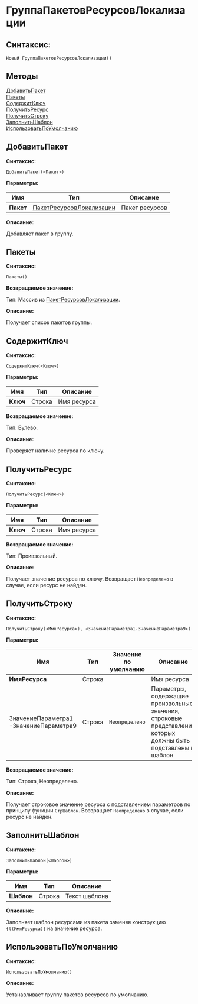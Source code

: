 # ГруппаПакетовРесурсовЛокализации

## Синтаксис:

```bsl
Новый ГруппаПакетовРесурсовЛокализации()
```

## Методы

[ДобавитьПакет](#добавитьпакет) </br>
[Пакеты](#пакеты) </br>
[СодержитКлюч](#содержитключ) </br>
[ПолучитьРесурс](#получитьресурс) </br>
[ПолучитьСтроку](#получитьстроку) </br>
[ЗаполнитьШаблон](#заполнитьшаблон) </br>
[ИспользоватьПоУмолчанию](#использоватьпоумолчанию)


## ДобавитьПакет

**Синтаксис:**

```bsl
ДобавитьПакет(<Пакет>)
```

**Параметры:**

| Имя | Тип | Описание |
| -- | -- | -- |
| **Пакет** | [ПакетРесурсовЛокализации](ПакетРесурсовЛокализации.md) | Пакет ресурсов |

**Описание:**

Добавляет пакет в группу.


## Пакеты

**Синтаксис:**

```bsl
Пакеты()
```

**Возвращаемое значение:**

Тип: Массив из [ПакетРесурсовЛокализации](ПакетРесурсовЛокализации.md).

**Описание:**

Получает список пакетов группы.


## СодержитКлюч

**Синтаксис:**

```bsl
СодержитКлюч(<Ключ>)
```

**Параметры:**

| Имя | Тип | Описание |
| -- | -- | -- |
| **Ключ** | Строка | Имя ресурса |

**Возвращаемое значение:**

Тип: Булево.

**Описание:**

Проверяет наличие ресурса по ключу.


## ПолучитьРесурс

**Синтаксис:**

```bsl
ПолучитьРесурс(<Ключ>)
```

**Параметры:**

| Имя | Тип | Описание |
| -- | -- | -- |
| **Ключ** | Строка | Имя ресурса |

**Возвращаемое значение:**

Тип: Проивзольный.

**Описание:**

Получает значение ресурса по ключу. Возвращает `Неопределено` в случае, если ресурс не найден.


## ПолучитьСтроку

**Синтаксис:**

```bsl
ПолучитьСтроку(<ИмяРесурса>), <ЗначениеПараметра1-ЗначениеПараметра9>)
```

**Параметры:**

| Имя | Тип |  Значение по умолчанию | Описание |
| -- | -- | -- | -- |
| **ИмяРесурса** | Строка | | Имя ресурса |
| ЗначениеПараметра1-ЗначениеПараметра9 | Строка | `Неопределено` | Параметры, содержащие произвольные значения, строковые представления которых должны быть подставлены в шаблон |

**Возвращаемое значение:**

Тип: Строка, Неопределено.

**Описание:**

Получает строковое значение ресурса с подставлением параметров по принципу функции `СтрШаблон`. Возвращает `Неопределено` в случае, если ресурс не найден.


## ЗаполнитьШаблон

**Синтаксис:**

```bsl
ЗаполнитьШаблон(<Шаблон>)
```

**Параметры:**

| Имя | Тип | Описание |
| -- | -- | -- |
| **Шаблон** | Строка | Текст шаблона |

**Описание:**

Заполняет шаблон ресурсами из пакета заменяя конструкцию `{t(ИмяРесурса)}` на значение ресурса.


## ИспользоватьПоУмолчанию

**Синтаксис:**

```bsl
ИспользоватьПоУмолчанию()
```

**Описание:**

Устанавливает группу пакетов ресурсов по умолчанию.
